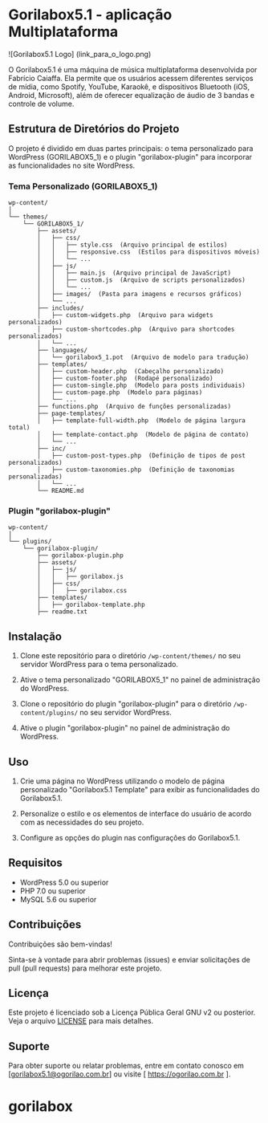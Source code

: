 # Gorilabox5.1 - aplicação Multiplataforma

![Gorilabox5.1 Logo] (link_para_o_logo.png)

O Gorilabox5.1 é uma máquina de música multiplataforma desenvolvida por Fabrício Caiaffa. Ela permite que os usuários acessem diferentes serviços de mídia, como Spotify, YouTube, Karaokê, e dispositivos Bluetooth (iOS, Android, Microsoft), além de oferecer equalização de áudio de 3 bandas e controle de volume.

## Estrutura de Diretórios do Projeto

O projeto é dividido em duas partes principais: o tema personalizado para WordPress (GORILABOX5_1) e o plugin "gorilabox-plugin" para incorporar as funcionalidades no site WordPress.

### Tema Personalizado (GORILABOX5_1)

```
wp-content/
│
└── themes/
    └── GORILABOX5_1/
        ├── assets/
        │   ├── css/
        │   │   ├── style.css  (Arquivo principal de estilos)
        │   │   ├── responsive.css  (Estilos para dispositivos móveis)
        │   │   └── ...
        │   ├── js/
        │   │   ├── main.js  (Arquivo principal de JavaScript)
        │   │   ├── custom.js  (Arquivo de scripts personalizados)
        │   │   └── ...
        │   ├── images/  (Pasta para imagens e recursos gráficos)
        │   └── ...
        ├── includes/
        │   ├── custom-widgets.php  (Arquivo para widgets personalizados)
        │   ├── custom-shortcodes.php  (Arquivo para shortcodes personalizados)
        │   └── ...
        ├── languages/
        │   └── gorilabox5_1.pot  (Arquivo de modelo para tradução)
        ├── templates/
        │   ├── custom-header.php  (Cabeçalho personalizado)
        │   ├── custom-footer.php  (Rodapé personalizado)
        │   ├── custom-single.php  (Modelo para posts individuais)
        │   ├── custom-page.php  (Modelo para páginas)
        │   └── ...
        ├── functions.php  (Arquivo de funções personalizadas)
        ├── page-templates/
        │   ├── template-full-width.php  (Modelo de página largura total)
        │   ├── template-contact.php  (Modelo de página de contato)
        │   └── ...
        ├── inc/
        │   ├── custom-post-types.php  (Definição de tipos de post personalizados)
        │   ├── custom-taxonomies.php  (Definição de taxonomias personalizadas)
        │   └── ...
        └── README.md
```

### Plugin "gorilabox-plugin"

```
wp-content/
│
└── plugins/
    └── gorilabox-plugin/
        ├── gorilabox-plugin.php
        ├── assets/
        │   ├── js/
        │   │   ├── gorilabox.js
        │   ├── css/
        │   │   ├── gorilabox.css
        ├── templates/
        │   ├── gorilabox-template.php
        ├── readme.txt
```

## Instalação

1. Clone este repositório para o diretório `/wp-content/themes/` no seu servidor WordPress para o tema personalizado.

2. Ative o tema personalizado "GORILABOX5_1" no painel de administração do WordPress.

3. Clone o repositório do plugin "gorilabox-plugin" para o diretório `/wp-content/plugins/` no seu servidor WordPress.

4. Ative o plugin "gorilabox-plugin" no painel de administração do WordPress.

## Uso

1. Crie uma página no WordPress utilizando o modelo de página personalizado "Gorilabox5.1 Template" para exibir as funcionalidades do Gorilabox5.1.

2. Personalize o estilo e os elementos de interface do usuário de acordo com as necessidades do seu projeto.

3. Configure as opções do plugin nas configurações do Gorilabox5.1.

## Requisitos

- WordPress 5.0 ou superior
- PHP 7.0 ou superior
- MySQL 5.6 ou superior

## Contribuições

Contribuições são bem-vindas! 

Sinta-se à vontade para abrir problemas (issues) e enviar solicitações de pull (pull requests) para melhorar este projeto.

## Licença

Este projeto é licenciado sob a Licença Pública Geral GNU v2 ou posterior. 
Veja o arquivo [LICENSE](LICENSE) para mais detalhes.

## Suporte

Para obter suporte ou relatar problemas, entre em contato conosco em [gorilabox5.1@ogorilao.com.br] ou visite [ https://ogorilao.com.br ].
# gorilabox
